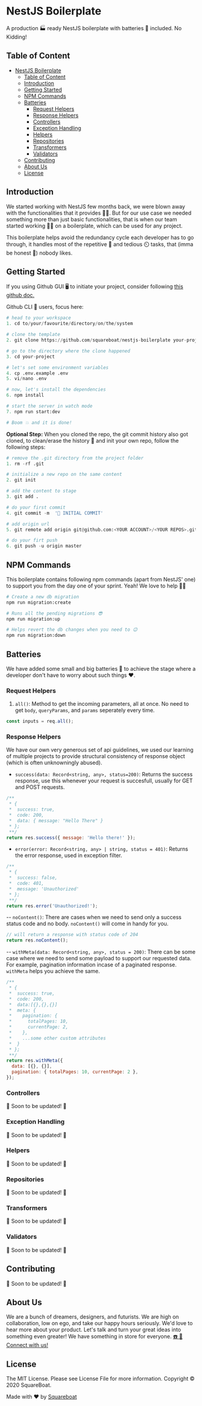 # NestJS Boilerplate

A production 🏭 ready NestJS boilerplate with batteries 🔋 included. No Kidding!

## Table of Content

- [NestJS Boilerplate](#nestjs-boilerplate)
  - [Table of Content](#table-of-content)
  - [Introduction](#introduction)
  - [Getting Started](#getting-started)
  - [NPM Commands](#npm-commands)
  - [Batteries](#batteries)
    - [Request Helpers](#request-helpers)
    - [Response Helpers](#response-helpers)
    - [Controllers](#controllers)
    - [Exception Handling](#exception-handling)
    - [Helpers](#helpers)
    - [Repositories](#repositories)
    - [Transformers](#transformers)
    - [Validators](#validators)
  - [Contributing](#contributing)
  - [About Us](#about-us)
  - [License](#license)

## Introduction

We started working with NestJS few months back, we were blown away with the functionalities that it provides 🙇🙌. But for our use case we needed something more than just basic functionalities, that is when our team started working 🧑‍💻 on a boilerplate, which can be used for any project.

This boilerplate helps avoid the redundancy cycle each developer has to go through, it handles most of the repetitive 🔁 and tedious ⏲️ tasks, that (imma be honest 🤷) nobody likes.

## Getting Started

If you using Github GUI 🖥️ to initiate your project, consider following [this github doc.](https://docs.github.com/en/github/creating-cloning-and-archiving-repositories/creating-a-repository-from-a-template)

Github CLI 🔮 users, focus here:

```python
# head to your workspace
1. cd to/your/favourite/directory/on/the/system

# clone the template
2. git clone https://github.com/squareboat/nestjs-boilerplate your-project

# go to the directory where the clone happened
3. cd your-project

# let's set some environment variables
4. cp .env.example .env
5. vi/nano .env

# now, let's install the dependencies
6. npm install

# start the server in watch mode
7. npm run start:dev

# Boom 💥 and it is done!
```

**Optional Step:** When you cloned the repo, the git commit history also got cloned, to clean/erase the history 📜 and init your own repo, follow the following steps:

```python
# remove the .git directory from the project folder
1. rm -rf .git

# initialize a new repo on the same content
2. git init

# add the content to stage
3. git add .

# do your first commit
4. git commit -m  '🚀 INITIAL COMMIT'

# add origin url
5. git remote add origin git@github.com:<YOUR ACCOUNT>/<YOUR REPOS>.git

# do your firt push
6. git push -u origin master
```

## NPM Commands

This boilerplate contains following npm commands (apart from NestJS' one) to support you from the day one of your sprint. Yeah! We love to help 🙋🙏

```python
# Create a new db migration
npm run migration:create

# Runs all the pending migrations 😎
npm run migration:up

# Helps revert the db changes when you need to 😉
npm run migration:down
```

## Batteries

We have added some small and big batteries 🔋 to achieve the stage where a developer don't have to worry about such things ❤️.

### Request Helpers

1. `all()`: Method to get the incoming parameters, all at once. No need to get `body`, `queryParams`, and `params` seperately every time.

```javascript
const inputs = req.all();
```

### Response Helpers

We have our own very generous set of api guidelines, we used our learning of multiple projects to provide structural consistency of response object (which is often unknowningly abused).

- `success(data: Record<string, any>, status=200)`: Returns the success response, use this whenever your request is succesfull, usually for GET and POST requests.

```javascript
/**
 * {
 *  success: true,
 *  code: 200,
 *  data: { message: "Hello There" }
 * };
 **/
return res.success({ message: 'Hello there!' });
```

- `error(error: Record<string, any> | string, status = 401)`: Returns the error response, used in exception filter.

```javascript
/**
 * {
 *  success: false,
 *  code: 401,
 *  message: 'Unauthorized'
 * };
 **/
return res.error('Unauthorized!');
```

-- `noContent()`: There are cases when we need to send only a success status code and no body. `noContent()` will come in handy for you.

```javascript
// will return a response with status code of 204
return res.noContent();
```

-- `withMeta(data: Record<string, any>, status = 200)`: There can be some case where we need to send some payload to support our requested data. For example, pagination information incase of a paginated response. `withMeta` helps you achieve the same.

```javascript
/**
 * {
 *  success: true,
 *  code: 200,
 *  data:[{},{},{}]
 *  meta: {
 *    pagination: {
 *      totalPages: 10,
 *      currentPage: 2,
 *    },
 *    ...some other custom attributes
 *  }
 * };
 **/
return res.withMeta({
  data: [{}, {}],
  pagination: { totalPages: 10, currentPage: 2 },
});
```

### Controllers

🚧 Soon to be updated! 🚧

### Exception Handling

🚧 Soon to be updated! 🚧

### Helpers

🚧 Soon to be updated! 🚧

### Repositories

🚧 Soon to be updated! 🚧

### Transformers

🚧 Soon to be updated! 🚧

### Validators

🚧 Soon to be updated! 🚧

## Contributing

🚧 Soon to be updated! 🚧

## About Us

We are a bunch of dreamers, designers, and futurists. We are high on collaboration, low on ego, and take our happy hours seriously. We'd love to hear more about your product. Let's talk and turn your great ideas into something even greater! We have something in store for everyone. [☎️ 📧 Connect with us!](https://squareboat.com/contact)

## License

The MIT License. Please see License File for more information. Copyright © 2020 SquareBoat.

Made with ❤️ by [Squareboat](https://squareboat.com)
